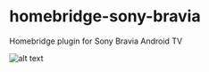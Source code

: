 # homebridge-sony-bravia
Homebridge plugin for Sony Bravia Android TV


![alt text](https://cf4.s3.souqcdn.com/item/2017/02/14/80/84/48/6/item_XL_8084486_28629135.jpg)
